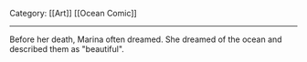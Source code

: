 Category: [[Art]] [[Ocean Comic]]
___
Before her death, Marina often dreamed. She dreamed of the ocean and described them as "beautiful". 


